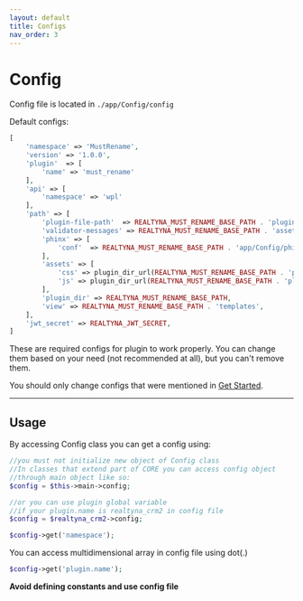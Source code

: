 ```yaml
---
layout: default
title: Configs
nav_order: 3
---
```

# Config

Config file is located in ```./app/Config/config```

Default configs:
```php
[
    'namespace' => 'MustRename',
    'version' => '1.0.0',
    'plugin'  => [
        'name' => 'must_rename'
    ],
    'api' => [
        'namespace' => 'wpl'
    ],
    'path' => [
        'plugin-file-path'  => REALTYNA_MUST_RENAME_BASE_PATH . 'plugin.php',
        'validator-messages' => REALTYNA_MUST_RENAME_BASE_PATH . 'assets/langs/validation.php',
        'phinx' => [
            'conf'  => REALTYNA_MUST_RENAME_BASE_PATH . 'app/Config/phinx.php'
        ],
        'assets' => [
            'css' => plugin_dir_url(REALTYNA_MUST_RENAME_BASE_PATH . 'plugin.php') . '/assets/css',
            'js' => plugin_dir_url(REALTYNA_MUST_RENAME_BASE_PATH . 'plugin.php') . '/assets/js',
        ],
        'plugin_dir' => REALTYNA_MUST_RENAME_BASE_PATH,
        'view' => REALTYNA_MUST_RENAME_BASE_PATH . 'templates',
    ],
    'jwt_secret' => REALTYNA_JWT_SECRET,
]
```

These are required configs for plugin to work properly. You can
change them based on your need (not recommended at all), but you can't remove them.

You should only change configs that were mentioned in [Get Started](/mvc-core-docs/docs/get_started.html).

---
## Usage
By accessing Config class you can get a config using:
```php
//you must not initialize new object of Config class
//In classes that extend part of CORE you can access config object
//through main object like so:
$config = $this->main->config;

//or you can use plugin global variable
//if your plugin.name is realtyna_crm2 in config file
$config = $realtyna_crm2->config;

$config->get('namespace');
```

You can access multidimensional array in config file using dot(.)
```php
$config->get('plugin.name');
```

**Avoid defining constants and use config file**